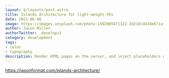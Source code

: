 ```yaml
---
layout: $/layouts/post.astro
title: Islands Architecture for light-weight FEs
date: 2021-06-06
image: https://images.unsplash.com/photo-1502085671122-2d218cd434e6?ixid=MnwxMjA3fDB8MHxwaG90by1wYWdlfHx8fGVufDB8fHx8&ixlib=rb-1.2.1&auto=format&fit=crop&w=1698&q=80
author: Jason Miller
authorTwitter: _developit
category: development
tags:
- color
- typography
description: Render HTML pages on the server, and inject placeholders or slots around highly dynamic regions.
---
```


https://jasonformat.com/islands-architecture/

